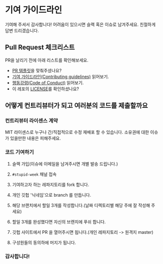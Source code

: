 # 기여 가이드라인

기여해 주셔서 감사합니다! 어려움이 있으시면 슬랙 혹은 이슈로 남겨주세요. 친절하게 답변 드리겠습니다.

## Pull Request 체크리스트

PR을 날리기 전에 아래 리스트를 확인해보세요.
- [PR 템플릿](https://github.com/Road-of-CODEr/stupid-week/blob/master/.github/PULL_REQUEST_TEMPLATE.md)을 맞춰주셨나요?
- [기여 가이드라인(Contributing guidelines)](https://github.com/Road-of-CODEr/stupid-week/blob/master/.github/CONTRIBUTING.md) 읽어보기.
- [행동강령(Code of Conduct)](https://github.com/Road-of-CODEr/stupid-week/blob/master/.github/CODE_OF_CONDUCT.md) 읽어보기.
- 이 레포의 [LICENSE](https://github.com/Road-of-CODEr/stupid-week/blob/master/LICENSE)를 확인하셨나요?

## 어떻게 컨트리뷰터가 되고 여러분의 코드를 제출할까요

### 컨트리뷰터 라이센스 계약

MIT 라이센스로 누구나 간/직접적으로 수정 재배포 할 수 있습니다. 소유권에 대한 이슈가 있을만한 내용은 피해주세요.

### 코드 기여하기

1. 슬랙 가입(이슈에 이메일을 남겨주시면 개별 발송 드립니다.)

2. `#stupid-week` 채널 접속

3. 기여하고자 하는 레파지토리를 fork 합니다.

4. 개인 깃헙 '닉네임'으로 branch 를 만듭니다.

5. 해당 브랜치에서 할일 3개를 작성합니다.(날짜 디렉토리별 해당 주에 잘 작성해 주세요)

6. 할일 3개를 완성했다면 자신의 브랜치에 푸쉬 합니다.

7. 깃헙 사이트에서 PR 을 열어주시면 됩니다.(개인 레파지토리 -> 원격지 master)

8. 구성원들의 동의하에 머지가 됩니다.

### 감사합니다!
